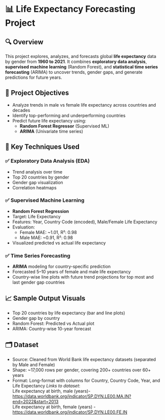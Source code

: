 # 📊 Life Expectancy Forecasting Project

## 🔍 Overview
This project explores, analyzes, and forecasts global **life expectancy** data by gender from **1960 to 2021**. It combines **exploratory data analysis**, **supervised machine learning** (Random Forest), and **statistical time series forecasting** (ARIMA) to uncover trends, gender gaps, and generate predictions for future years.

## 🚀 Project Objectives
- Analyze trends in male vs female life expectancy across countries and decades
- Identify top-performing and underperforming countries
- Predict future life expectancy using:
  - **Random Forest Regressor** (Supervised ML)
  - **ARIMA** (Univariate time series)

## 📌 Key Techniques Used

### ✅ Exploratory Data Analysis (EDA)
- Trend analysis over time
- Top 20 countries by gender
- Gender gap visualization
- Correlation heatmaps

### ✅ Supervised Machine Learning
- **Random Forest Regression**
- Target: Life Expectancy
- Features: Year, Country Code (encoded), Male/Female Life Expectancy
- Evaluation:
  - Female MAE: ~1.01, R²: 0.98
  - Male MAE: ~0.91, R²: 0.98
- Visualized predicted vs actual life expectancy

### ✅ Time Series Forecasting
- **ARIMA** modeling for country-specific prediction
- Forecasted 5–10 years of female and male life expectancy
- Country-wise line plots with future trend projections for top most and last gender gap countries

## 📈 Sample Output Visuals
- Top 20 countries by life expectancy (bar and line plots)
- Gender gap by country
- Random Forest: Predicted vs Actual plot
- ARIMA: Country-wise 10-year forecast

## 🗂️ Dataset
- Source: Cleaned from World Bank life expectancy datasets (separated by Male and Female)
- Shape: ~17,000 rows per gender, covering 200+ countries over 60+ years
- Format: Long-format with columns for Country, Country Code, Year, and Life Expectancy
*Links to dataset*: <br/>
Life expectancy at birth, male (years)- https://data.worldbank.org/indicator/SP.DYN.LE00.MA.IN?end=2022&start=2013 <br/>
Life expectancy at birth, female (years) - https://data.worldbank.org/indicator/SP.DYN.LE00.FE.IN <br/>
